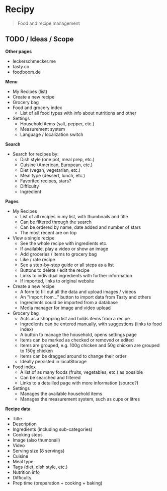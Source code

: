 # Recipy

> Food and recipe management

## TODO / Ideas / Scope

**Other pages**

- leckerschmecker.me
- tasty.co
- foodboom.de

**Menu**

- My Recipes (list)
- Create a new recipe
- Grocery bag
- Food and grocery index
  - List of all food types with info about nutritions and other
- Settings
  - Household items (salt, pepper, etc.)
  - Measurement system
  - Language / localization switch

**Search**

- Search for recipes by:
  - Dish style (one pot, meal prep, etc.)
  - Cuisine (American, European, etc.)
  - Diet (vegan, vegetarian, etc.)
  - Meal type (dessert, lunch, etc.)
  - Favorited recipes, stars?
  - Difficulty
  - Ingredient

**Pages**

- My Recipes
  - List of all recipes in my list, with thumbnails and title
  - Can be filtered through the search
  - Can be ordered by name, date added and number of stars
  - The most recent are on top
- View a single recipe
  - See the whole recipe with ingredients etc.
  - If available, play a video or show an image
  - Add groceries / items to grocery bag
  - Like / rate recipe
  - See a step-by-step guide or all steps as a list
  - Buttons to delete / edit the recipe
  - Links to individual ingredients with further information
  - If imported, links to original website
- Create a new recipe
  - A form to fill out all the data and upload images / videos
  - An "Import from..." button to import data from Tasty and others
  - Ingredients could be imported from a database
  - Media manager for image and video upload
- Grocery bag
  - Acts as a shopping list and holds items from a recipe
  - Ingredients can be entered manually, with suggestions (links to food index)
  - A button to manage the household, opens settings page
  - Items can be marked as checked or removed or edited
  - Items are grouped, e.g. 100g chicken and 50g chicken are grouped to 150g chicken
  - Items can be dragged around to change their order
  - Ideally persisted in localStorage
- Food index
  - A list of as many foods (fruits, vegetables, etc.) as possible
  - Can be searched and filtered
  - Links to a detailled page with more information (source?)
- Settings
  - Manages the available household items
  - Manages the measurement system, such as cups or litres

**Recipe data**

- Title
- Description
- Ingredients (including sub-categories)
- Cooking steps
- Image (also thumbnail)
- Video
- Serving size (8 servings)
- Cuisine
- Meal type
- Tags (diet, dish style, etc.)
- Nutrition info
- Difficulty
- Prep time (preparation + cooking + baking)
